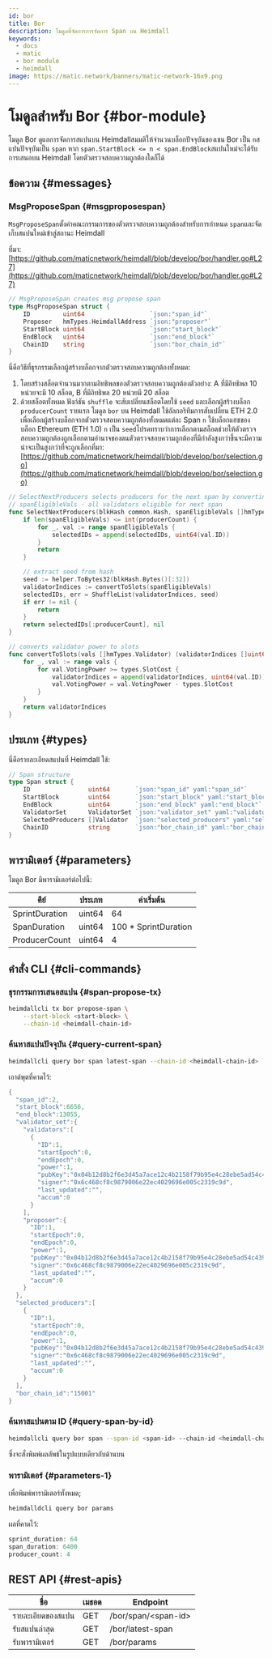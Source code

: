 ```yaml
---
id: bor
title: Bor
description: โมดูลที่จัดการการจัดการ Span บน Heimdall
keywords:
  - docs
  - matic
  - bor module
  - heimdall
image: https://matic.network/banners/matic-network-16x9.png
---
```


# โมดูลสำหรับ Bor {#bor-module}

โมดูล Bor ดูแลการจัดการสแปนบน Heimdallสมมติให้จำนวนบล็อกปัจจุบันของเชน Bor เป็น `n`สแปนปัจจุบันเป็น `span` หาก `span.StartBlock <= n < span.EndBlock`สแปนใหม่จะได้รับการเสนอบน Heimdall โดยตัวตรวจสอบความถูกต้องใดก็ได้

## ข้อความ {#messages}

### MsgProposeSpan {#msgproposespan}

`MsgProposeSpan`ตั้งค่าคณะกรรมการของตัวตรวจสอบความถูกต้องสำหรับการกำหนด `span`และจัดเก็บสแปนใหม่เข้าสู่สถานะ Heimdall

ที่มา: [https://github.com/maticnetwork/heimdall/blob/develop/bor/handler.go#L27](https://github.com/maticnetwork/heimdall/blob/develop/bor/handler.go#L27)

```go
// MsgProposeSpan creates msg propose span
type MsgProposeSpan struct {
	ID         uint64                  `json:"span_id"`
	Proposer   hmTypes.HeimdallAddress `json:"proposer"`
	StartBlock uint64                  `json:"start_block"`
	EndBlock   uint64                  `json:"end_block"`
	ChainID    string                  `json:"bor_chain_id"`
}
```

นี่คือวิธีที่ธุรกรรมเลือกผู้สร้างบล็อกจากตัวตรวจสอบความถูกต้องทั้งหมด:

1. โดยสร้างสล็อตจำนวนมากตามอิทธิพลของตัวตรวจสอบความถูกต้องตัวอย่าง: A ที่มีอิทธิพล 10 หน่วยจะมี 10 สล็อต, B ที่มีอิทธิพล 20 หน่วยมี 20 สล็อต
2. ด้วยสล็อตทั้งหมด ฟังก์ชัน `shuffle` จะสับเปลี่ยนสล็อตโดยใช้ `seed` และเลือกผู้สร้างบล็อก `producerCount` รายแรก โมดูล `bor` บน Heimdall ใช้อัลกอริทึมการสับเปลี่ยน ETH 2.0 เพื่อเลือกผู้สร้างบล็อกจากตัวตรวจสอบความถูกต้องทั้งหมดแต่ละ Span `n` ใช้บล็อกแฮชของบล็อก Ethereum (ETH 1.0) `n` เป็น `seed`โปรดทราบว่าการเลือกตามสล็อตช่วยให้ตัวตรวจสอบความถูกต้องถูกเลือกตามอำนาจของตนตัวตรวจสอบความถูกต้องที่มีกำลังสูงกว่าขึ้นจะมีความน่าจะเป็นสูงกว่าที่จะถูกเลือกที่มา: [https://github.com/maticnetwork/heimdall/blob/develop/bor/selection.go](https://github.com/maticnetwork/heimdall/blob/develop/bor/selection.go)

```go
// SelectNextProducers selects producers for the next span by converting power to slots
// spanEligibleVals - all validators eligible for next span
func SelectNextProducers(blkHash common.Hash, spanEligibleVals []hmTypes.Validator, producerCount uint64) (selectedIDs []uint64, err error) {
	if len(spanEligibleVals) <= int(producerCount) {
		for _, val := range spanEligibleVals {
			selectedIDs = append(selectedIDs, uint64(val.ID))
		}
		return
	}

	// extract seed from hash
	seed := helper.ToBytes32(blkHash.Bytes()[:32])
	validatorIndices := convertToSlots(spanEligibleVals)
	selectedIDs, err = ShuffleList(validatorIndices, seed)
	if err != nil {
		return
	}
	return selectedIDs[:producerCount], nil
}

// converts validator power to slots
func convertToSlots(vals []hmTypes.Validator) (validatorIndices []uint64) {
	for _, val := range vals {
		for val.VotingPower >= types.SlotCost {
			validatorIndices = append(validatorIndices, uint64(val.ID))
			val.VotingPower = val.VotingPower - types.SlotCost
		}
	}
	return validatorIndices
}
```

## ประเภท {#types}

นี่คือรายละเอียดสแปนที่ Heimdall ใช้:

```go
// Span structure
type Span struct {
	ID                uint64       `json:"span_id" yaml:"span_id"`
	StartBlock        uint64       `json:"start_block" yaml:"start_block"`
	EndBlock          uint64       `json:"end_block" yaml:"end_block"`
	ValidatorSet      ValidatorSet `json:"validator_set" yaml:"validator_set"`
	SelectedProducers []Validator  `json:"selected_producers" yaml:"selected_producers"`
	ChainID           string       `json:"bor_chain_id" yaml:"bor_chain_id"`
}
```

## พารามิเตอร์ {#parameters}

โมดูล Bor มีพารามิเตอร์ต่อไปนี้:

| คีย์ | ประเภท | ค่าเริ่มต้น |
|----------------------|------|------------------|
| SprintDuration | uint64 | 64 |
| SpanDuration | uint64 | 100 * SprintDuration |
| ProducerCount | uint64 | 4 |


## คำสั่ง CLI {#cli-commands}

### ธุรกรรมการเสนอสแปน {#span-propose-tx}

```bash
heimdallcli tx bor propose-span \
	--start-block <start-block> \
	--chain-id <heimdall-chain-id>
```

### ค้นหาสแปนปัจจุบัน {#query-current-span}

```bash
heimdallcli query bor span latest-span --chain-id <heimdall-chain-id>
```

เอาต์พุตที่คาดไว้:

```go
{
  "span_id":2,
  "start_block":6656,
  "end_block":13055,
  "validator_set":{
    "validators":[
      {
        "ID":1,
        "startEpoch":0,
        "endEpoch":0,
        "power":1,
        "pubKey":"0x04b12d8b2f6e3d45a7ace12c4b2158f79b95e4c28ebe5ad54c439be9431d7fc9dc1164210bf6a5c3b8523528b931e772c86a307e8cff4b725e6b4a77d21417bf19",
        "signer":"0x6c468cf8c9879006e22ec4029696e005c2319c9d",
        "last_updated":"",
        "accum":0
      }
    ],
    "proposer":{
      "ID":1,
      "startEpoch":0,
      "endEpoch":0,
      "power":1,
      "pubKey":"0x04b12d8b2f6e3d45a7ace12c4b2158f79b95e4c28ebe5ad54c439be9431d7fc9dc1164210bf6a5c3b8523528b931e772c86a307e8cff4b725e6b4a77d21417bf19",
      "signer":"0x6c468cf8c9879006e22ec4029696e005c2319c9d",
      "last_updated":"",
      "accum":0
    }
  },
  "selected_producers":[
    {
      "ID":1,
      "startEpoch":0,
      "endEpoch":0,
      "power":1,
      "pubKey":"0x04b12d8b2f6e3d45a7ace12c4b2158f79b95e4c28ebe5ad54c439be9431d7fc9dc1164210bf6a5c3b8523528b931e772c86a307e8cff4b725e6b4a77d21417bf19",
      "signer":"0x6c468cf8c9879006e22ec4029696e005c2319c9d",
      "last_updated":"",
      "accum":0
    }
  ],
  "bor_chain_id":"15001"
}
```

### ค้นหาสแปนตาม ID {#query-span-by-id}

```bash
heimdallcli query bor span --span-id <span-id> --chain-id <heimdall-chain-id>
```

ซึ่งจะสั่งพิมพ์ผลลัพธ์ในรูปแบบเดียวกับด้านบน

### พารามิเตอร์ {#parameters-1}

เพื่อพิมพ์พารามิเตอร์ทั้งหมด;

```go
heimdalldcli query bor params
```

ผลที่คาดไว้:

```go
sprint_duration: 64
span_duration: 6400
producer_count: 4
```

## REST API {#rest-apis}

| ชื่อ | เมธอด | Endpoint |
|----------------------|------|------------------|
| รายละเอียดของสแปน | GET | /bor/span/<span-id\> |
| รับสแปนล่าสุด | GET | /bor/latest-span |
| รับพารามิเตอร์ | GET | /bor/params |
